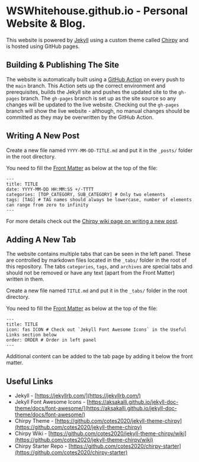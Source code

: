 # WSWhitehouse.github.io - Personal Website & Blog.

This website is powered by [Jekyll](https://jekyllrb.com/) using a custom theme called [Chirpy](https://github.com/cotes2020/jekyll-theme-chirpy) and is hosted using GitHub pages.

## Building & Publishing The Site
The website is automatically built using a [GitHub Action](https://github.com/WSWhitehouse/WSWhitehouse.github.io/actions/workflows/build.yml) on every push to the `main` branch. This Action sets up the correct environment and prerequisites, builds the Jekyll site and pushes the updated site to the `gh-pages` branch. The `gh-pages` branch is set up as the site source so any changes will be updated to the live website. Checking out the `gh-pages` branch will show the live website - although, no manual changes should be committed as they may be overwritten by the GitHub Action.

## Writing A New Post
Create a new file named `YYYY-MM-DD-TITLE.md` and put it in the `_posts/` folder in the root directory.

You need to fill the [Front Matter](https://jekyllrb.com/docs/front-matter/) as below at the top of the file:
```
---
title: TITLE
date: YYYY-MM-DD HH:MM:SS +/-TTTT
categories: [TOP_CATEGORY, SUB_CATEGORY] # Only two elements
tags: [TAG] # TAG names should always be lowercase, number of elements can range from zero to infinity
---
```

For more details check out the [Chirpy wiki page on writing a new post](https://github.com/cotes2020/jekyll-theme-chirpy/wiki/Writing-a-New-Post).

## Adding A New Tab
The website contains multiple tabs that can be seen in the left panel. These are controlled by markdown files located in the `_tabs/` folder in the root of this repository. The tabs `categories`, `tags`, and `archives` are special tabs and should not be removed or have any text (apart from the Front Matter) written in them.

Create a new file named `TITLE.md` and put it in the `_tabs/` folder in the root directory.

You need to fill the [Front Matter](https://jekyllrb.com/docs/front-matter/) as below at the top of the file:
```
---
title: TITLE
icon: fas ICON # Check out `Jekyll Font Awesome Icons` in the Useful Links section below
order: ORDER # Order in left panel
---
```

Additional content can be added to the tab page by adding it below the front matter.

## Useful Links
- Jekyll - [https://jekyllrb.com/](https://jekyllrb.com/)
- Jekyll Font Awesome Icons - [https://aksakalli.github.io/jekyll-doc-theme/docs/font-awesome/](https://aksakalli.github.io/jekyll-doc-theme/docs/font-awesome/)
- Chirpy Theme - [https://github.com/cotes2020/jekyll-theme-chirpy](https://github.com/cotes2020/jekyll-theme-chirpy)
- Chirpy Wiki - [https://github.com/cotes2020/jekyll-theme-chirpy/wiki](https://github.com/cotes2020/jekyll-theme-chirpy/wiki)
- Chirpy Starter Repo - [https://github.com/cotes2020/chirpy-starter](https://github.com/cotes2020/chirpy-starter)